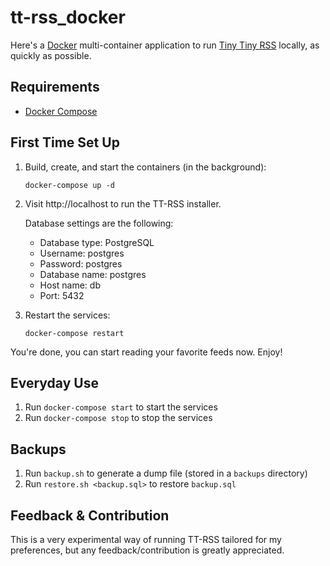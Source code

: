 # tt-rss_docker

Here's a [Docker](https://www.docker.com/) multi-container application to run
[Tiny Tiny RSS](https://tt-rss.org/) locally, as quickly as possible.

## Requirements

* [Docker Compose](https://docs.docker.com/compose/)

## First Time Set Up

1. Build, create, and start the containers (in the background):

    `docker-compose up -d`

2. Visit http://localhost to run the TT-RSS installer.

    Database settings are the following:

    - Database type: PostgreSQL
    - Username: postgres
    - Password: postgres
    - Database name: postgres
    - Host name: db
    - Port: 5432

3. Restart the services:

    `docker-compose restart`

You're done, you can start reading your favorite feeds now. Enjoy!

## Everyday Use

1. Run `docker-compose start` to start the services
2. Run `docker-compose stop` to stop the services

## Backups

1. Run `backup.sh` to generate a dump file (stored in a `backups` directory)
2. Run `restore.sh <backup.sql>` to restore `backup.sql`

## Feedback & Contribution

This is a very experimental way of running TT-RSS tailored for my preferences,
but any feedback/contribution is greatly appreciated.
